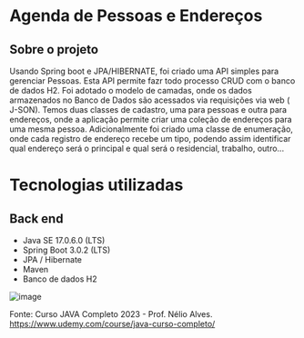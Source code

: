 # Agenda de Pessoas e Endereços


## Sobre o projeto

Usando Spring boot e JPA/HIBERNATE, foi criado uma API simples para gerenciar Pessoas. Esta API permite fazr todo processo CRUD com o banco de dados H2.
Foi adotado o modelo de camadas, onde os dados armazenados no Banco de Dados são acessados via requisições via web ( J-SON).
Temos duas classes de cadastro, uma para pessoas e outra para endereços, onde a aplicação permite criar uma coleção de endereços para uma mesma pessoa.
Adicionalmente foi criado uma classe de enumeração, onde cada registro de endereço recebe um tipo, podendo assim identificar qual endereço será o principal e qual será o residencial, trabalho, outro...


# Tecnologias utilizadas
## Back end
- Java SE 17.0.6.0 (LTS)
- Spring Boot 3.0.2 (LTS)
- JPA / Hibernate
- Maven
- Banco de dados H2

![image](https://user-images.githubusercontent.com/109438759/221582515-e8698c04-d33e-43d7-83c4-37d9a5022c88.png)

Fonte: Curso JAVA Completo 2023 - Prof. Nélio Alves. https://www.udemy.com/course/java-curso-completo/
